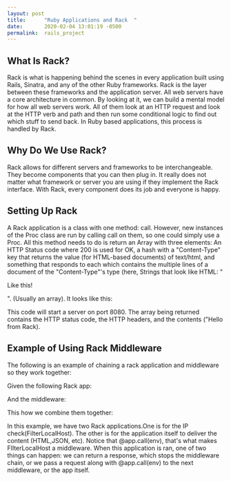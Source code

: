 ```yaml
---
layout: post
title:      "Ruby Applications and Rack  "
date:       2020-02-04 13:01:19 -0500
permalink:  rails_project
---
```


## What Is Rack? 
Rack is what is happening behind the scenes in every application built using Rails, Sinatra, and any of the other Ruby frameworks. Rack is the layer between these frameworks and the application server. All web servers have a core architecture in common. By looking at it, we can build a mental model for how all web servers work. All of them  look at an HTTP request and look at the HTTP verb and path and then run some conditional logic to find out which stuff to send back. In Ruby based applications, this process is handled by Rack.  

## Why Do We Use Rack?  
Rack allows for different servers and frameworks to be interchangeable. They become components that you can then plug in. It really does not matter what framework or server you are using if they implement the Rack interface. With Rack, every component does its job and everyone is happy. 

## Setting Up Rack 
A Rack application is a class with one method: call. However, new instances of the Proc class are run by calling call on them, so one could simply use a Proc. All this method needs to do is return an Array with three elements: An HTTP Status code where 200 is used for OK, a hash with a "Content-Type" key that returns the value (for HTML-based documents) of text/html, and something that responds to each which contains the multiple lines of a document of the "Content-Type"'s type (here, Strings that look like HTML: "<p>Like this!</p>". (Usually an array). It looks like this:

<script src="https://gist.github.com/chrisbaptiste83/6a1621b54bf9fe1532ab39112f3342f4.js"></script> 

This code will start a server on port 8080. The array being returned contains the HTTP status code, the HTTP headers, and the contents ("Hello from Rack). 

## Example of Using Rack Middleware 
The following is an example of chaining a rack application and middleware so they work together: 

 Given the following Rack app:  
<script src="https://gist.github.com/chrisbaptiste83/0d0e9258fb1593d83e34c178687ba40e.js"></script>

 And the middleware:  
<script src="https://gist.github.com/chrisbaptiste83/693b13e1d79996ac7ba86331117c43a1.js"></script>
 
This how we combine them together: 
 <script src="https://gist.github.com/chrisbaptiste83/4cdeefab3f05a469ca9e3120547bafa4.js"></script>

In this example, we have two Rack applications.One is for the IP check(FilterLocalHost). The other is for the application itself to deliver the content (HTML,JSON, etc). Notice that @app.call(env), that's what makes FIlterLocalHost a middleware. When this application is ran, one of two things can happen: we can return a response, which stops the middleware chain, or we pass a request along with @app.call(env) to the next middleware, or the app itself. 


